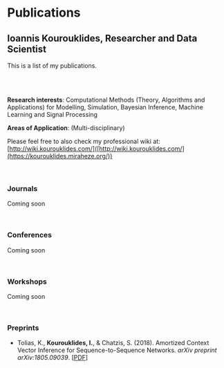 # Publications
## Ioannis Kourouklides, Researcher and Data Scientist

This is a list of my publications.

<br>
<br>

__Research interests__: Computational Methods (Theory, Algorithms and Applications) for Modelling, Simulation, Bayesian Inference, Machine Learning and Signal Processing

__Areas of Application__: (Multi-disciplinary)

Please feel free to also check my professional wiki at: [http://wiki.kourouklides.com/]([http://wiki.kourouklides.com/](https://kourouklides.miraheze.org/))
<br>
<br>
<br>

### Journals
Coming soon

<br>

### Conferences
Coming soon

<br>

### Workshops
Coming soon

<br>

### Preprints
* Tolias, K., __Kourouklides, I.__, & Chatzis, S. (2018). Amortized Context Vector Inference for Sequence-to-Sequence Networks. _arXiv preprint arXiv:1805.09039_. \[[PDF](https://arxiv.org/pdf/1805.09039v9.pdf)]
